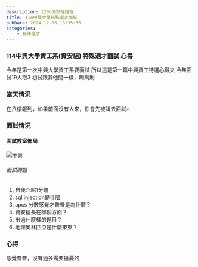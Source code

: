 ```yaml
---
description: 1206面試撞撞撞
title: 114中興大學特殊選才面試
pubDate: 2024-12-06 18:35:36
categories:
    - 特殊選才
---
```


### 114中興大學資工系(資安組) 特殊選才面試 心得

今年是第一次中興大學資工系要面試
~~所以這是第一篇中興資工特選心得文~~
今年面試19人取3
初試跟其他間一樣，刷刷刷

### 當天情況

在八樓報到，如果前面沒有人來，你會先被叫去面試💀

### 面試情況

#### 面試教室佈局

![中興](https://hackmd.io/_uploads/H13uSUlNyl.png)

###### 面試問題

1. 自我介紹1分鐘
1. sql injection是什麼
1. apcs 分數感覺才普普是為什麼？
1. 資安擅長在哪個方面？
1. 出過什麼樣的題目？
1. 地理奧林匹亞是什麼東東？

### 心得

感覺普普，沒有過多需要擔憂的
